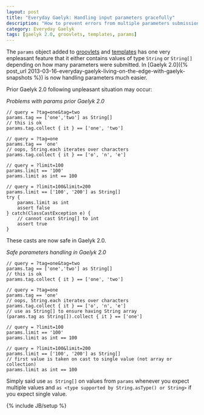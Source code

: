 ```yaml
---
layout: post
title: "Everyday Gaelyk: Handling input parameters gracefully"
description: "How to prevent errors from multiple parameters submission."
category: Everyday Gaelyk
tags: [gaelyk 2.0, groovlets, templates, params]
---
```


The `params` object added to [groovlets](http://groovy.codehaus.org/Groovlets) and [templates](http://groovy.codehaus.org/Groovy+Templates) has one
very enpleasant feature that it either contains values of type `String` or `String[]` depending on how many parameters were submitted. In
[Gaelyk 2.0]({% post_url 2013-03-16-everyday-gaelyk-living-on-the-edge-with-gaelyk-snapshots %}) is now handling parameters much easier.

<!--more-->

Prior Gaelyk 2.0 following unpleasant situation may occur:

*Problems with params prior Gaelyk 2.0*

    // query = ?tag=one&tag=two
    params.tag == ['one','two'] as String[]
    // this is ok
    params.tag.collect { it } == ['one', 'two']

    // query = ?tag=one
    params.tag == 'one'
    // oops, String.each iterates over characters
    params.tag.collect { it } == ['o', 'n', 'e']

    // query = ?limit=100
    params.limit == '100'
    params.limit as int == 100
    
    // query = ?limit=100&limit=200
    params.limit == ['100', '200'] as String[]
    try {
        params.limit as int
        assert false
    } catch(ClassCastException e) {
        // cannot cast String[] to int
        assert true
    }

These casts are now safe in Gaelyk 2.0.

*Safe parameters handling in Gaelyk 2.0*

    // query = ?tag=one&tag=two
    params.tag == ['one','two'] as String[]
    // this is ok
    params.tag.collect { it } == ['one', 'two']

    // query = ?tag=one
    params.tag == 'one'
    // oops, String.each iterates over characters
    params.tag.collect { it } == ['o', 'n', 'e']
    // use as String[] to ensure having String array
    (params.tag as String[]).collect { it } == ['one']

    // query = ?limit=100
    params.limit == '100'
    params.limit as int == 100
    
    // query = ?limit=100&limit=200
    params.limit == ['100', '200'] as String[]
    // first value is taken on cast to single value (not array or collection)
    params.limit as int == 100

Simply said use `as String[]` on values from `params` whenever you expect multiple values and `as <type supported by String.asType() or String>` if you expect single value.

{% include JB/setup %}
